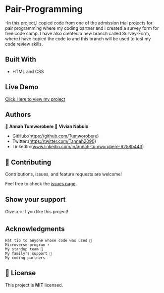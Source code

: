 # Pair-Programming
-In this project,I copied code from one of the admission trial projects for pair programming where my coding partner and i created a survey form for free code camp. I have also created a new branch called Survey-Form, where i have copied the code to and this branch will be used to test my code review skills.

## Built With
- HTML and CSS

## Live Demo
[Click Here to view my project](https://raw.githack.com/Tumworobere/Portfolio/mobile/index.html//)
## Authors
👤 **Annah Tumworobere**
👤 **Vivian Nabulo**

- GitHub:(https://github.com/Tumworobere)
- Twitter:(https://twitter.com/Tannah2090)
- LinkedIn:(www.linkedin.com/in/annah-tumworobere-6258b443)


## 🤝 Contributing

Contributions, issues, and feature requests are welcome!

Feel free to check the [issues page](../../issues/).


## Show your support

Give a ⭐ if you like this project!


## Acknowledgments

    Hat tip to anyone whose code was used 🔰
    Microverse program ⚡
    My standup team 🏹
    My family's support 🙌
    My coding partners


## 📝 License

This project is **MIT** licensed.
